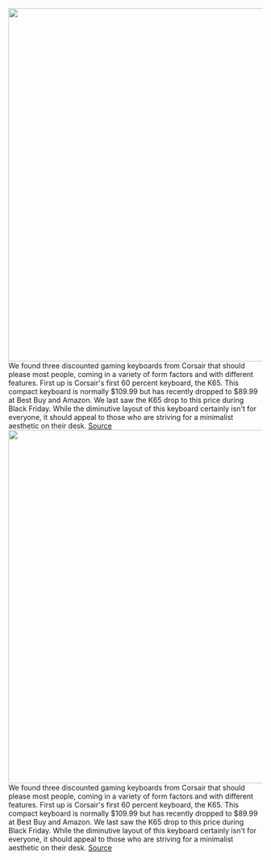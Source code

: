 <img src='https://cdn.vox-cdn.com/thumbor/gT7BROUdo9vWWcZfVTbIRIqg9xI=/0x0:2400x1599/1200x800/filters:focal(1008x608:1392x992)/cdn.vox-cdn.com/uploads/chorus_image/image/70374083/6453148cv27d.0.jpg' width='700px' /><br/>
We found three discounted gaming keyboards from Corsair that should please most people, coming in a variety of form factors and with different features. First up is Corsair's first 60 percent keyboard, the K65. This compact keyboard is normally $109.99 but has recently dropped to $89.99 at Best Buy and Amazon. We last saw the K65 drop to this price during Black Friday. While the diminutive layout of this keyboard certainly isn't for everyone, it should appeal to those who are striving for a minimalist aesthetic on their desk.
<a href='https://www.theverge.com/good-deals/2022/1/11/22876440/corsair-gaming-keyboard-razer-mouse-webcam-amazon-best-buy-deal-sale'> Source <a/><img src='https://cdn.vox-cdn.com/thumbor/gT7BROUdo9vWWcZfVTbIRIqg9xI=/0x0:2400x1599/1200x800/filters:focal(1008x608:1392x992)/cdn.vox-cdn.com/uploads/chorus_image/image/70374083/6453148cv27d.0.jpg' width='700px' /><br/>
We found three discounted gaming keyboards from Corsair that should please most people, coming in a variety of form factors and with different features. First up is Corsair's first 60 percent keyboard, the K65. This compact keyboard is normally $109.99 but has recently dropped to $89.99 at Best Buy and Amazon. We last saw the K65 drop to this price during Black Friday. While the diminutive layout of this keyboard certainly isn't for everyone, it should appeal to those who are striving for a minimalist aesthetic on their desk.
<a href='https://www.theverge.com/good-deals/2022/1/11/22876440/corsair-gaming-keyboard-razer-mouse-webcam-amazon-best-buy-deal-sale'> Source <a/>